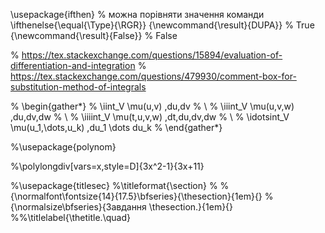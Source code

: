 
\usepackage{ifthen} % можна порівняти значення команди
\ifthenelse{\equal{\Type}{\RGR}}
	{\newcommand{\result}{DUPA}} % True
	{\newcommand{\result}{False}} % False

% https://tex.stackexchange.com/questions/15894/evaluation-of-differentiation-and-integration
% https://tex.stackexchange.com/questions/479930/comment-box-for-substitution-method-of-integrals

% \begin{gather*}
%     \iint_V \mu(u,v) \,du\,dv
% \\
%     \iiint_V \mu(u,v,w) \,du\,dv\,dw
% \\
%     \iiiint_V \mu(t,u,v,w) \,dt\,du\,dv\,dw
% \\
%     \idotsint_V \mu(u_1,\dots,u_k) \,du_1 \dots du_k
% \end{gather*}

%\usepackage{polynom}

%\polylongdiv[vars=x,style=D]{3x^2-1}{3x+11}

%\usepackage{titlesec}
%\titleformat{\section}
%	%{\normalfont\fontsize{14}{17.5}\bfseries}{\thesection}{1em}{}
%	{\normalsize\bfseries}{Завдання \thesection.}{1em}{}
%%\titlelabel{\thetitle.\quad}
